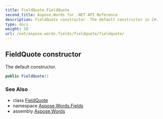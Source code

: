```yaml
---
title: FieldQuote.FieldQuote
second_title: Aspose.Words for .NET API Reference
description: FieldQuote constructor. The default constructor in C#.
type: docs
weight: 10
url: /net/aspose.words.fields/fieldquote/fieldquote/
---
```

## FieldQuote constructor

The default constructor.

```csharp
public FieldQuote()
```

### See Also

* class [FieldQuote](../)
* namespace [Aspose.Words.Fields](../../fieldquote/)
* assembly [Aspose.Words](../../../)
